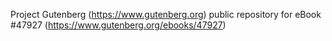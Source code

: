 Project Gutenberg (https://www.gutenberg.org) public repository for eBook #47927 (https://www.gutenberg.org/ebooks/47927)
